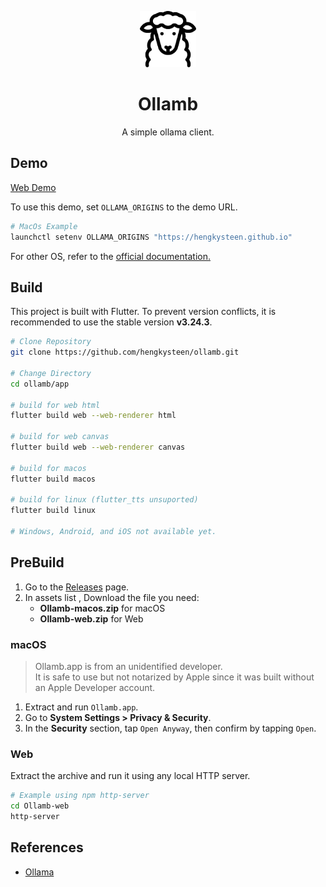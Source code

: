 <p align="center">
  <img src="assets/logo.png" width="90" />
</p>

<h1 align="center">Ollamb</h1>
<p align="center">A simple ollama client.</p>

## Demo

[Web Demo](https://hengkysteen.github.io/demo/ollamb/)

To use this demo, set `OLLAMA_ORIGINS` to the demo URL.

```sh
# MacOs Example
launchctl setenv OLLAMA_ORIGINS "https://hengkysteen.github.io"
```

For other OS, refer to the [official documentation.](https://github.com/ollama/ollama/blob/main/docs/faq.md#how-do-i-configure-ollama-server)

## Build

This project is built with Flutter. To prevent version conflicts, it is recommended to use the stable version **v3.24.3**.

```sh
# Clone Repository
git clone https://github.com/hengkysteen/ollamb.git

# Change Directory
cd ollamb/app

# build for web html
flutter build web --web-renderer html

# build for web canvas
flutter build web --web-renderer canvas

# build for macos
flutter build macos

# build for linux (flutter_tts unsuported)
flutter build linux

# Windows, Android, and iOS not available yet.
```

## PreBuild

1. Go to the [Releases](https://github.com/hengkysteen/ollamb/releases/latest) page.
2. In assets list , Download the file you need:
   - **Ollamb-macos.zip** for macOS
   - **Ollamb-web.zip** for Web

### macOS

> Ollamb.app is from an unidentified developer.<br>
> It is safe to use but not notarized by Apple since it was built without an Apple Developer account.

1. Extract and run `Ollamb.app`.
2. Go to **System Settings > Privacy & Security**.
3. In the **Security** section, tap `Open Anyway`, then confirm by tapping `Open`.

### Web

Extract the archive and run it using any local HTTP server.

```sh
# Example using npm http-server
cd Ollamb-web
http-server
```

## References
- [Ollama](https://ollama.com/)

